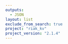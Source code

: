 ```yaml
---
outputs:
  - JSON
layout: list
exclude_from_search: true
project: "riak_kv"
project_version: "2.1.4"
---
```



